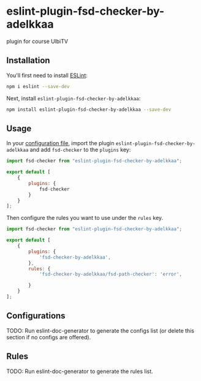 # eslint-plugin-fsd-checker-by-adelkkaa

plugin for course UlbiTV

## Installation

You'll first need to install [ESLint](https://eslint.org/):

```sh
npm i eslint --save-dev
```

Next, install `eslint-plugin-fsd-checker-by-adelkkaa`:

```sh
npm install eslint-plugin-fsd-checker-by-adelkkaa --save-dev
```

## Usage

In your [configuration file](https://eslint.org/docs/latest/use/configure/configuration-files#configuration-file), import the plugin `eslint-plugin-fsd-checker-by-adelkkaa` and add `fsd-checker` to the `plugins` key:

```js
import fsd-checker from "eslint-plugin-fsd-checker-by-adelkkaa";

export default [
    {
        plugins: {
            fsd-checker
        }
    }
];
```

Then configure the rules you want to use under the `rules` key.

```js
import fsd-checker from "eslint-plugin-fsd-checker-by-adelkkaa";

export default [
    {
        plugins: {
            'fsd-checker-by-adelkkaa',
        },
        rules: {
            'fsd-checker-by-adelkkaa/fsd-path-checker': 'error',

        }
    }
];
```

## Configurations

<!-- begin auto-generated configs list -->

TODO: Run eslint-doc-generator to generate the configs list (or delete this section if no configs are offered).

<!-- end auto-generated configs list -->

## Rules

<!-- begin auto-generated rules list -->

TODO: Run eslint-doc-generator to generate the rules list.

<!-- end auto-generated rules list -->
